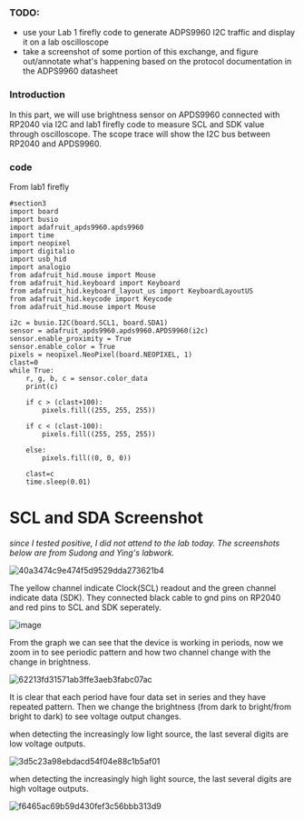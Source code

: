 ### TODO:

- use your Lab 1 firefly code to generate ADPS9960 I2C traffic and display it on a lab oscilloscope
- take a screenshot of some portion of this exchange, and figure out/annotate what's happening based on the protocol documentation in the ADPS9960 datasheet 

### Introduction

In this part, we will use brightness sensor on APDS9960 connected with RP2040 via I2C and lab1 firefly code to measure SCL and SDK value through oscilloscope. The scope trace will show the I2C bus between RP2040 and APDS9960.

### code

From lab1 firefly

```
#section3
import board
import busio
import adafruit_apds9960.apds9960
import time
import neopixel
import digitalio
import usb_hid
import analogio
from adafruit_hid.mouse import Mouse
from adafruit_hid.keyboard import Keyboard
from adafruit_hid.keyboard_layout_us import KeyboardLayoutUS
from adafruit_hid.keycode import Keycode
from adafruit_hid.mouse import Mouse

i2c = busio.I2C(board.SCL1, board.SDA1)
sensor = adafruit_apds9960.apds9960.APDS9960(i2c)
sensor.enable_proximity = True
sensor.enable_color = True
pixels = neopixel.NeoPixel(board.NEOPIXEL, 1)
clast=0
while True:
    r, g, b, c = sensor.color_data
    print(c)
    
    if c > (clast+100):
        pixels.fill((255, 255, 255))
        
    if c < (clast-100):
        pixels.fill((255, 255, 255))
        
    else:
        pixels.fill((0, 0, 0))
        
    clast=c
    time.sleep(0.01)
```
# SCL and SDA Screenshot
*since I tested positive, I did not attend to the lab today. The screenshots below are from Sudong and Ying's labwork.*

![40a3474c9e474f5d9529dda273621b4](https://user-images.githubusercontent.com/113209201/200035929-452c6688-bd88-4adc-8177-fd4764c10a40.jpg)

The yellow channel indicate Clock(SCL) readout and the green channel indicate data (SDK). They connected black cable to gnd pins on RP2040 and red pins to SCL and SDK seperately.

![image](https://user-images.githubusercontent.com/113209201/200041246-9d882efe-0237-468e-b7c9-95b1db2d0bdd.png)

From the graph we can see that the device is working in periods, now we zoom in to see periodic pattern and how two channel change with the change in brightness.

![62213fd31571ab3ffe3aeb3fabc07ac](https://user-images.githubusercontent.com/113209201/200036371-9c0d52a1-e57c-4ddd-982c-1cbd777e8709.jpg)

It is clear that each period have four data set in series and they have repeated pattern. Then we change the brightness (from dark to bright/from bright to dark) to see voltage output changes.

when detecting the increasingly low light source, the last several digits are low voltage outputs.

![3d5c23a98ebdacd54f04e88c1b5af01](https://user-images.githubusercontent.com/113209201/200036690-da966c74-9d4e-41c2-bfdc-072c24bd86bf.jpg)

when detecting the increasingly high light source, the last several digits are high voltage outputs.

![f6465ac69b59d430fef3c56bbb313d9](https://user-images.githubusercontent.com/113209201/200037348-f603d39a-9ff0-465d-aee1-571941d56c95.jpg)

